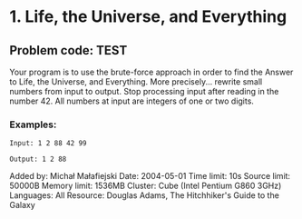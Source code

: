 # 1. Life, the Universe, and Everything #

## Problem code: TEST ##

Your program is to use the brute-force approach in order to find the Answer to Life, the Universe, and Everything. More precisely... rewrite small numbers from input to output. Stop processing input after reading in the number 42. All numbers at input are integers of one or two digits.

### Examples: ###

`
Input:
1
2
88
42
99
`

`
Output:
1
2
88
`

Added by:	Michał Małafiejski
Date:	2004-05-01
Time limit:	10s
Source limit:	50000B
Memory limit:	1536MB
Cluster:	Cube (Intel Pentium G860 3GHz)
Languages:	All
Resource:	Douglas Adams, The Hitchhiker's Guide to the Galaxy